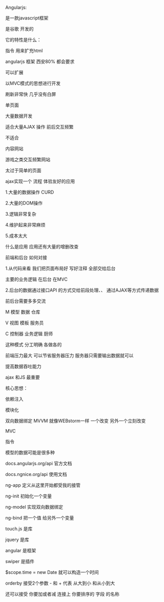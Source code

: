 Angularjs:

是一款javascript框架

是谷歌 开发的  

它的特性是什么：

指令 用来扩充html

angularjs   框架  西安80%  都会要求

可以扩展 

以MVC模式的思想进行开发 

刷新非常快   几乎没有白屏




单页面

大量数据开发 

适合大量AJAX 操作  前后交互频繁

不适合

内容网站

游戏之类交互频繁网站

太过于简单的页面

ajax实现一个 流程   体验友好的应用

1.大量的数据操作 CURD

2.大量的DOM操作

3.逻辑非常复杂

4.维护起来非常麻烦

5.成本太大

什么是应用   应用还有大量的增删改查






前端和后台 如何对接



1.从代码来看  我们把页面布局好 写好注释  全部交给后台


主要的业务逻辑  在后台 在MVC

2.后台的数据通过接口API 的方式交给前段处理、、 通过AJAX等方式传递数据

前后台需要多多交流


M   模型  数据         仓库

V   视图  模板         服务员

C   控制器 业务逻辑    厨师

这种模式 分工明确  各做各的


前端压力最大   可以节省服务器压力   服务器只需要输出数据就可以 

提高数据吞吐能力

ajax 和JS 最重要 

核心思想：

依赖注入

模块化

双向数据绑定  MVVM   就像WEBstorm一样 一个改变 另外一个立刻改变
 
MVC

指令

模型的数据可能是很多种

docs.angularjs.org/api  官方文档

docs.ngnice.org/api   使用文档

ng-app  定义从这里开始都受我的接管

ng-init 初始化一个变量

ng-model   实现双向数据绑定

ng-bind    把一个值 给另外一个变量


touch.js 是库

jquery 是库

angular 是框架

swiper 是插件



$scope.time = new Date
就可以构造一个时间


orderby   接受2个参数 -  和   +  代表 从大到小 和从小到大

还可以接受   你要加或者减 连接上 你要排序的 字段 的名称




